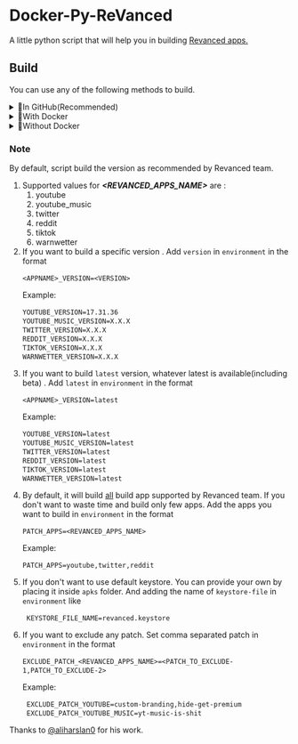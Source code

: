 # Docker-Py-ReVanced

A little python script that will help you in building [Revanced apps.](#note)

## Build

You can use any of the following methods to build.

<details>
<summary>🚀In GitHub(Recommended)</summary>

1. Fork the project.
2. Add following secrets to the repo.
    1. _GH_TOKEN_ (**required**) - GitHub token so that it can upload to GitHub
       after building.
    2. _VT_API_KEY_ (optional) - required only if you want Virus total scan.
    3. _ENVS_ (optional) - required only if you want to cook specific apps/versions.
        <details>
          <summary>Samples</summary>

          - **`GitHub Secrets`** might look like this
           ![img.png](img.png)

          - **`ENVS`** secret might look like this
            ```
            PATCH_APPS=youtube_music,twitter
            EXCLUDE_PATCH_YOUTUBE=custom-branding
            EXCLUDE_PATCH_YOUTUBE_MUSIC=yt-music-is-shit
            YOUTUBE_VERSION=67.68.69
            YOUTUBE_MUSIC_VERSION=latest
            TWITTER_VERSION=0.2.2
            REDDIT_VERSION=latest
            TIKTOK_VERSION=latest
            WARNWETTER_VERSION=latest
            ```

       </details>

3. Go to actions tab. Select `Build Revanced APK`.Click on `Run Workflow`.

</details>

<details>
<summary>🐳With Docker</summary>

1.  Install Docker
2.  Run script with
    ```shell
    docker-compose up
    ```

</details>

<details>
<summary>🫠Without Docker</summary>

1.  Install Java17 (zulu preferred)
2.  Install Python
3.  Create virtual environment
    ```
    python3 -m venv venv
    ```
4.  Activate virtual environment
    ```
    source venv/bin/activate
    ```
5.  Install Dependencies with
    ```
    pip install -r requirements.txt
    ```
6.  Run the script with
    ```
    python python main.py
    ```
</details>


### Note

By default, script build the version as recommended by Revanced team.

1. Supported values for **_<REVANCED_APPS_NAME>_** are :
   1. youtube
   2. youtube_music
   3. twitter
   4. reddit
   5. tiktok
   6. warnwetter
2. If you want to build a specific version . Add `version` in `environment` in the
   format
   ```
   <APPNAME>_VERSION=<VERSION>
   ```
   Example:
   ```
   YOUTUBE_VERSION=17.31.36
   YOUTUBE_MUSIC_VERSION=X.X.X
   TWITTER_VERSION=X.X.X
   REDDIT_VERSION=X.X.X
   TIKTOK_VERSION=X.X.X
   WARNWETTER_VERSION=X.X.X
   ```
3. If you want to build `latest` version, whatever latest is available(including
   beta) .
   Add `latest` in `environment` in the format
   ```
   <APPNAME>_VERSION=latest
   ```
   Example:
   ```
   YOUTUBE_VERSION=latest
   YOUTUBE_MUSIC_VERSION=latest
   TWITTER_VERSION=latest
   REDDIT_VERSION=latest
   TIKTOK_VERSION=latest
   WARNWETTER_VERSION=latest
   ```
4. By default, it will build [all](#note) build app supported by Revanced team. If you
   don't
   want to waste time and build only few apps. Add the apps you want to build in
   `environment` in the format
   ```
   PATCH_APPS=<REVANCED_APPS_NAME>
   ```
   Example:
   ```
   PATCH_APPS=youtube,twitter,reddit
   ```
5. If you don't want to use default keystore. You can provide your own by placing it
   inside `apks` folder. And adding the name of `keystore-file` in `environment` like
   ```
    KEYSTORE_FILE_NAME=revanced.keystore
   ```
6. If you want to exclude any patch. Set comma separated patch in `environment` in
   the format
   ```
   EXCLUDE_PATCH_<REVANCED_APPS_NAME>=<PATCH_TO_EXCLUDE-1,PATCH_TO_EXCLUDE-2>
   ```
   Example:
   ```
    EXCLUDE_PATCH_YOUTUBE=custom-branding,hide-get-premium
    EXCLUDE_PATCH_YOUTUBE_MUSIC=yt-music-is-shit
   ```

Thanks to [@aliharslan0](https://github.com/aliharslan0/pyrevanced) for his work.
